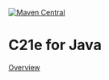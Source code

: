 [![Maven Central](https://img.shields.io/maven-central/v/io.cucumber/c21e.svg?label=Maven%20Central)](https://search.maven.org/search?q=g:%22io.cucumber%22%20AND%20a:%22c21e%22)

# C21e for Java

[Overview](https://github.com/cucumber/cucumber/tree/master/c21e)
